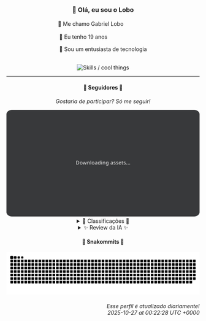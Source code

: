 <div align="center">
  <h3>👋 Olá, eu sou o Lobo</h3>
  
  <p>🐺 Me chamo Gabriel Loboㅤㅤㅤㅤㅤ</p>
  <p>🧔 Eu tenho 19 anosㅤㅤㅤㅤㅤㅤㅤㅤ</p>
  <p>🧠 Sou um entusiasta de tecnologia</p>

  <br/>

  <img width="600" alt="Skills / cool things" src="https://skills-icons.vercel.app/api/icons?i=python,md,html,css,js,github,git,vscode,linux,node,ts,sass,react,vite,vercel,lottie,ionic,capacitor,zustand,framer,firebase,arduino,godot,tailwind,shadcnui,lucide,zorinos,pnpm,reactnative&perline=14" />
</div>

<hr />

<div align="center">
    <h4>👤 Seguidores 👤</h4>
    <p><i>Gostaria de participar? Só me seguir!</i></p>
    <img width="600" src=".github/assets/cards/top3.svg" alt="Top 3 followers contributors (monthly)" />
    <details>
    <summary>🏅 Classificações 🏅</summary>
    <br/>
    <table>
        <thead>
            <tr align="center">
                <th>Posição</th>
                <th>Seguidor</th>
                <th>Contribuições</th>
            </tr>
        </thead>
        <tbody>
            <tr align="center">
                <td>1°</td>
                <td><a href="https://github.com/cookieukw">CookieUkw</a></td>
                <td>132 ctr.</td>
            </tr>
            <tr align="center">
                <td>2°</td>
                <td><a href="https://github.com/felipegueller">Felipe Gueller</a></td>
                <td>109 ctr.</td>
            </tr>
            <tr align="center">
                <td>3°</td>
                <td><a href="https://github.com/LestterX">LestterX</a></td>
                <td>35 ctr.</td>
            </tr>
            <tr align="center">
                <td>4°</td>
                <td><a href="https://github.com/gustavosett">Gustavo Carvalho</a></td>
                <td>28 ctr.</td>
            </tr>
            <tr align="center">
                <td>5°</td>
                <td><a href="https://github.com/giverplay">giverplay</a></td>
                <td>16 ctr.</td>
            </tr>
            <tr align="center">
                <td>6°</td>
                <td><a href="https://github.com/Cr-Israel">Carlos Israel</a></td>
                <td>12 ctr.</td>
            </tr>
            <tr align="center">
                <td>7°</td>
                <td><a href="https://github.com/brunoferreiraff">brunoferreiraff</a></td>
                <td>10 ctr.</td>
            </tr>
            <tr align="center">
                <td>8°</td>
                <td><a href="https://github.com/GabrielCarvalhoSouza">Gabriel Carvalho</a></td>
                <td>4 ctr.</td>
            </tr>
            <tr align="center">
                <td>9°</td>
                <td><a href="https://github.com/NeWBoX22">NeWBoX22</a></td>
                <td>3 ctr.</td>
            </tr>
            <tr align="center">
                <td>10°</td>
                <td><a href="https://github.com/ThonyHHs">Anthony Herbert</a></td>
                <td>2 ctr.</td>
            </tr>
        </tbody>
    </table>
    </details>
    <details>
    <summary>✨ Review da IA ✨</summary>
    <br/>
    <div align="justify"><p><b>CookieUkw</b>, ah, o primeiro lugar com 132 contribuições. Imagino que <i>godotengine/godot</i> esteja te pagando bem, ou você está apenas tentando impressionar alguém? E esse <i>ChatStory</i>, desde abril sem atualizações? Espero que a história interativa não tenha ficado presa em um loop infinito de "oi, tudo bem?".</p>
<p><b>Felipe Gueller</b>, Bacharel em Sistemas de Informações, hein? E as contribuições? Ah, nenhuma atividade recente. Imagino que o diploma esteja servindo de peso de papel por enquanto. Mas ei, sempre dá para emoldurar e pendurar na parede, certo?</p>
<p><b>LestterX</b>, 35 contribuições. Nem frio, nem quente, apenas morno. Tipo o café que você esqueceu na mesa e agora está intragável. Sem bio e sem atividades recentes, pelo visto a motivação evaporou mais rápido que esse café.</p>
<p><b>Gustavo Carvalho</b>, com essa bio enigmática em símbolos, achei que estaria liderando o ranking, mas 28 contribuições? Sério? Talvez a criptografia seja mais a sua praia do que o código. Ou talvez você só goste de confundir as pessoas, o que, devo admitir, é um talento.</p>
<p><b>Giverplay</b>, "Olá, estranho!". Que simpático. Mas 16 contribuições? O <i>moveit</i> de janeiro ainda conta? E essas <i>Uvas</i>, amadurecendo desde outubro? Espero que não estejam passadas demais. Mas ei, pelo menos você tem um perfil no Discord para reclamar da vida, né?</p>
<p><b>Carlos Israel</b>, "apaixonado por tecnologia". Que clichê! Com 12 contribuições, a paixão parece mais um caso de uma noite. Mas não se preocupe, sempre dá para se apaixonar de novo... ou não.</p>
<p><b>Brunoferreiraff</b>, 10 contribuições. Quase lá. Quase relevante. Quase... alguma coisa. Mas "quase" não enche barriga, nem rank. Quem sabe no próximo mês, a sorte muda, ou não.</p>
<p><b>Gabriel Carvalho</b>, 4 contribuições e sem bio. Imagino que as contribuições falem por si, certo? Errado. Elas não dizem absolutamente nada. Mas ei, pelo menos você está na lista, o que já é mais do que muitos podem dizer.</p>
<p><b>NeWBoX22</b>, 3 contribuições. Quase invisível. Quase um fantasma no GitHub. Mas ei, fantasmas também assustam, certo? Ou talvez você só precise de um pouco mais de coragem para sair da caixa.</p>
<p><b>Anthony Herbert</b>, "glup moglods". Com 2 contribuições, imagino que isso seja uma senha secreta para um clube exclusivo de procrastinadores. Mas ei, pelo menos você tem uma bio original, o que já é uma vitória em si.</p>
<p><b>Luídi Pires</b>, "Full Stack". Com 2 contribuições, você é mais "pilha vazia" do que "pilha completa". Mas não se preocupe, todos começamos em algum lugar. Ou talvez você devesse focar em uma stack de cada vez.</p>
</div>
    </details>
</div>

<div align="center">
  <h4>🐍 Snakommits 🐍</h4>
    <picture>
      <source media="(prefers-color-scheme: dark)" srcset="https://raw.githubusercontent.com/olob0/olob0/snake-output/snake-dark.svg">
      <source media="(prefers-color-scheme: light)" srcset="https://raw.githubusercontent.com/olob0/olob0/snake-output/snake-light.svg">
      <img alt="github contribution grid snake animation" src="https://raw.githubusercontent.com/olob0/olob0/snake-output/snake-light.svg">
    </picture>
</div>

<h6 align="right">
  Esse perfil é atualizado diariamente!<br/> <i>2025-10-27 at 00:22:28 UTC +0000</i>
<h6>